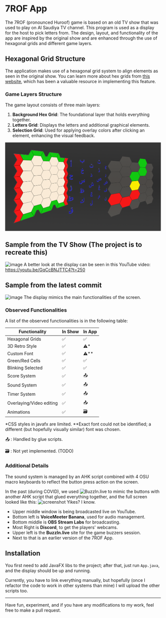 # 7ROF App
The 7ROF (pronounced Huroof) game is based on an old TV show that was used to play on Al Saudiya TV channel. This program is used as a display for the host to pick letters from. The design, layout, and functionality of the app are inspired by the original show and are enhanced through the use of hexagonal grids and different game layers.

## Hexagonal Grid Structure
The application makes use of a hexagonal grid system to align elements as seen in the original show. You can learn more about hex grids from [this website](https://www.redblobgames.com/grids/hexagons), which has been a valuable resource in implementing this feature.

### Game Layers Structure
The game layout consists of three main layers:
1. **Background Hex Grid**: The foundational layer that holds everything together.
2. **Letters Grid**: Displays the letters and additional graphical elements.
3. **Selection Grid**: Used for applying overlay colors after clicking an element, enhancing the visual feedback.

![Game Layers Structure Diagram](resources/images/layer_structure.png)

## Sample from the TV Show (The project is to recreate this)
![image](https://user-images.githubusercontent.com/30318708/178619545-4c2aa351-80d3-4a98-98e5-88d1de051fac.png "Image from the TV Show")
A better look at the display can be seen in this YouTube video: https://youtu.be/GqCcBNJTTC4?t=250

## Sample from the latest commit
![image](https://user-images.githubusercontent.com/30318708/178620742-63421131-0fd7-49f9-8c33-4c1263d8a650.png "Image from the App")
The display mimics the main functionalities of the screen.

### Observed Functionalities 
A list of the observed functionalities is in the following table:

| Functionality | In Show | In App |
| --- | --- | --- |
| Hexagonal Grids | :white_check_mark: | :white_check_mark: |
| 3D Retro Style | :white_check_mark: | :warning:* |
| Custom Font | :white_check_mark: | :warning:** |
| Green/Red Cells | :white_check_mark: | :white_check_mark: |
| Blinking Selected | :white_check_mark: | :white_check_mark: |
| Score System | :white_check_mark: | :outbox_tray: |
| Sound System | :white_check_mark: | :outbox_tray: |
| Timer System | :white_check_mark: | :outbox_tray: |
| Overlaying/Video editing| :white_check_mark: | :outbox_tray: |
| Animations | :white_check_mark: | :card_file_box: |

*CSS styles in javafx are limited. 
**Exact font could not be identified; a different (but hopefully visually similar) font was chosen.

:outbox_tray: : Handled by glue scripts.

:card_file_box: : Not yet implemented. (TODO)

### Additional Details
The sound system is managed by an AHK script combined with 4 OSU macro keyboards to reflect the button press action on the screen.

In the past (during COVID), we used ![BuzzIn.live](https://buzzin.live/) to mimic the buttons with another AHK script that glued everything together, and the full screen looked like this:
![screenshot](https://user-images.githubusercontent.com/30318708/178625313-70cf767a-3125-4fe4-b6ad-559eefc47827.jpeg)
Yikes? I know.
- Upper middle window is being broadcasted live on YouTube.
- Bottom left is **VoiceMeeter Banana**, used for audio management.
- Bottom middle is **OBS Stream Labs** for broadcasting.
- Most Right is **Discord**, to get the players' webcams.
- Upper left is the **BuzzIn.live** site for the game buzzers session.
- Next to that is an earlier version of the 7ROF App.

## Installation
You first need to add JavaFX libs to the project; after that, just run `App.java`, and the display should be up and running.

Currently, you have to link everything manually, but hopefully (once I refactor the code to work in other systems than mine) I will upload the other scripts too.

___
Have fun, experiment, and if you have any modifications to my work, feel free to make a pull request.
